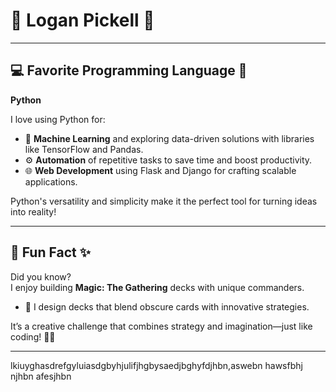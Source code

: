 # 🌟 Logan Pickell 🌟

---

## 💻 Favorite Programming Language 🐍
**Python**  

I love using Python for:
- 🧠 **Machine Learning** and exploring data-driven solutions with libraries like TensorFlow and Pandas.
- ⚙️ **Automation** of repetitive tasks to save time and boost productivity.
- 🌐 **Web Development** using Flask and Django for crafting scalable applications.

Python's versatility and simplicity make it the perfect tool for turning ideas into reality!

---

## 🎴 Fun Fact ✨
Did you know?  
I enjoy building **Magic: The Gathering** decks with unique commanders. 

- 🎨 I design decks that blend obscure cards with innovative strategies.  

It’s a creative challenge that combines strategy and imagination—just like coding! 🧠💡

---

lkiuyghasdrefgyluiasdgbyhjulifjhgbysaedjbghyfdjhbn,aswebn hawsfbhj njhbn afesjhbn